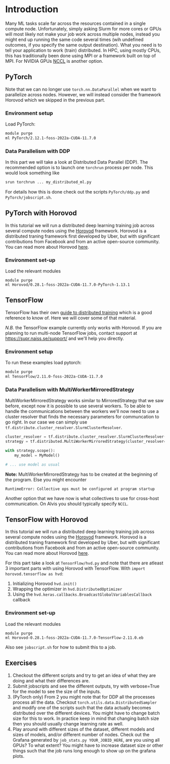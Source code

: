 # Introduction
Many ML tasks scale far across the resources contained in a single compute node.
Unfortunately, simply asking Slurm for more cores or GPUs will most likely not
make your job work across multiple nodes, instead you might end up running the
same code several times (wih undefined outcomes, if you specify the same output
destination). What you need is to tell your application to work (train)
distributed. In HPC, using mostly CPUs, this has traditionally been done using
MPI or a framework built on top of MPI. For NVIDIA GPUs 
[NCCL](https://developer.nvidia.com/nccl) is another option.

## PyTorch
Note that we can no longer use `torch.nn.DataParallel` when we want to
parallelize across nodes. However, we will instead consider the framework
Horovod which we skipped in the previous part.

### Environment setup
Load PyTorch:
```bash
module purge
ml PyTorch/2.12.1-foss-2022a-CUDA-11.7.0
```

### Data Parallelism with DDP
In this part we will take a look at Distributed Data Parallel (DDP). The
recommended option is to launch one `torchrun` process per node. This would
look something like
```bash
srun torchrun ... my_distributed_ml.py
```

For details how this is done check out the scripts `PyTorch/ddp.py` and `PyTorch/jobscript.sh`.

## PyTorch with Horovod
In this tutorial we will run a distributed deep learning training job across
several compute nodes using the [Horovod](https://github.com/horovod/horovod)
framework. Horovod is a distributed traning framework first developed by Uber,
but with significant contributions from Facebook and from an active open-source
community. You can read more about Horovod
[here](https://arxiv.org/pdf/1802.05799.pdf).

### Environment set-up
Load the relevant modules
```
module purge
ml Horovod/0.28.1-foss-2022a-CUDA-11.7.0-PyTorch-1.13.1
```


## TensorFlow
TensorFlow has their own [guide to distributed training](https://www.tensorflow.org/guide/distributed_training)
which is a good reference to know of. Here we will cover some of that material.

*N.B.* the TensorFlow example currently only works with Horovod. If you are
planning to run multi-node TensorFlow jobs, contact support at
<https://supr.naiss.se/support/> and we'll help you directly.

### Environment setup
To run these examples load pytorch:
```bash
module purge
ml TensorFlow/2.11.0-foss-2022a-CUDA-11.7.0
```

### Data Parallelism with MultiWorkerMirroredStrategy
MultiWorkerMirroredStrategy works similar to MirroredStrategy that we saw
before, except now it is possible to use several workers. To be able to handle
the communications between the workers we'll now need to use a cluster resolver
that finds the necessary parameters for communcation to go right. In our case we
can simply use `tf.distribute.cluster_resolver.SlurmClusterResolver`.

```python
cluster_resolver = tf.distribute.cluster_resolver.SlurmClusterResolver()
strategy = tf.distributed.MultiWorkerMirroredStrategy(cluster_resolver=cluster_resolver)

with strategy.scope():
    my_model = MyModel()

# ... use model as usual
```

**Note:** MultiWorkerMirroredStrategy has to be created at the beginning of the
program. Else you might encounter
```
RuntimeError: Collective ops must be configured at program startup
```

Another option that we have now is what collectives to use for cross-host
communication. On Alvis you should typically specify `NCCL`.

## TensorFlow with Horovod
In this tutorial we will run a distributed deep learning training job across
several compute nodes using the [Horovod](https://github.com/horovod/horovod)
framework. Horovod is a distributed traning framework first developed by Uber,
but with significant contributions from Facebook and from an active open-source
community. You can read more about Horovod
[here](https://arxiv.org/pdf/1802.05799.pdf).

For this part take a look at `TensorFlow/hvd.py` and note that there are atleast
3 important parts with using Horovod with TensorFlow. With
`import horovod.tensorflow as hvd`:

1. Initializing Horovod `hvd.init()`
2. Wrapping the optimizer in `hvd.DistributedOptimizer`
3. Using the `hvd.keras.callbacks.BroadcastGlobalVariablesCallback` callback

### Environment set-up
Load the relevant modules
```
module purge
ml Horovod-0.28.1-foss-2022a-CUDA-11.7.0-TensorFlow-2.11.0.eb
```

Also see `jobscript.sh` for how to submit this to a job.


## Exercises
1. Checkout the different scripts and try to get an idea of what they are doing and what their differences are.
2. Submit jobscripts and see the different outputs, try with verbose=True for the model to see the size of the inputs.
3. (PyTorch only) From 2 you might note that for DDP all the processes process all the data. Checkout `torch.utils.data.DistributedSampler` and modify one of the scripts such that the data actually becomes distributed over the different devices. You might have to change batch size for this to work. In practice keep in mind that changing batch size then you should usually change learning rate as well.
4. Play around with different sizes of the dataset, different models and sizes of models, and/or different number of nodes. Check out the Grafana generated by `job_stats.py YOUR_JOBID_HERE`, are you using all GPUs? To what extent? You might have to increase dataset size or other things such that the job runs long enough to show up on the grafana plots.
